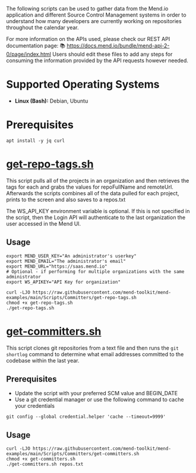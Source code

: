 The following scripts can be used to gather data from the Mend.io application and different Source Control Management systems in order to understand how many developers are currently working on repositories throughout the calendar year.

For more information on the APIs used, please check our REST API documentation page: 📚 https://docs.mend.io/bundle/mend-api-2-0/page/index.html
Users should edit these files to add any steps for consuming the information provided by the API requests however needed.

# Supported Operating Systems
- **Linux (Bash):**	Debian, Ubuntu

# Prerequisites
```shell
apt install -y jq curl
```
# [get-repo-tags.sh](./get-repo-tags.sh)
This script pulls all of the projects in an organization and then retrieves the tags for each and grabs the values for repoFullName and remoteUrl.  
Afterwards the scripts combines all of the data pulled for each project, prints to the screen and also saves to a repos.txt

The WS_API_KEY environment variable is optional. If this is not specified in the script, then the Login API will authenticate to the last organization the user accessed in the Mend UI.
## Usage
```shell
export MEND_USER_KEY="An administrator's userkey"
export MEND_EMAIL="The administrator's email"
export MEND_URL="https://saas.mend.io"
# Optional - if performing for multiple organizations with the same administrator
export WS_APIKEY="API Key for organization"

curl -LJO https://raw.githubusercontent.com/mend-toolkit/mend-examples/main/Scripts/Committers/get-repo-tags.sh
chmod +x get-repo-tags.sh
./get-repo-tags.sh
```

# [get-committers.sh](./get-committers.sh)
This script clones git repositories from a text file and then runs the ```git shortlog``` command to determine what email addresses committed to the codebase within the last year.

## Prerequisites
- Update the script with your preferred SCM value and BEGIN_DATE
- Use a git credential manager or use the following command to cache your credentials
```shell
git config --global credential.helper 'cache --timeout=9999'
```

## Usage
```shell
curl -LJO https://raw.githubusercontent.com/mend-toolkit/mend-examples/main/Scripts/Committers/get-committers.sh
chmod +x get-committers.sh
./get-committers.sh repos.txt
```
